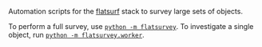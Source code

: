 Automation scripts for the [flatsurf](https://github.com/flatsurf) stack to
survey large sets of objects.

To perform a full survey, use [`python -m flatsurvey`](./flatsurvey/__main__.py). To investigate a single object, run [`python -m flatsurvey.worker`](./flatsurvey/worker/__main__.py).
